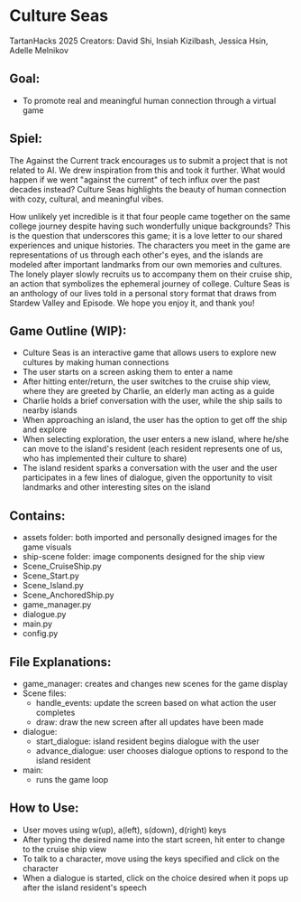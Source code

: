 # Culture Seas 
TartanHacks 2025
Creators: David Shi, Insiah Kizilbash, Jessica Hsin, Adelle Melnikov
## Goal:
- To promote real and meaningful human connection through a virtual game

## Spiel:
The Against the Current track encourages us to submit a project that is not related to AI. We drew inspiration from this and took it further. What would happen if we went "against the current" of tech influx over the past decades instead? Culture Seas highlights the beauty of human connection with cozy, cultural, and meaningful vibes. 

How unlikely yet incredible is it that four people came together on the same college journey despite having such wonderfully unique backgrounds? This is the question that underscores this game; it is a love letter to our shared experiences and unique histories. The characters you meet in the game are representations of us through each other's eyes, and the islands are modeled after important landmarks from our own memories and cultures. The lonely player slowly recruits us to accompany them on their cruise ship, an action that symbolizes the ephemeral journey of college. Culture Seas is an anthology of our lives told in a personal story format that draws from Stardew Valley and Episode. We hope you enjoy it, and thank you!

## Game Outline (WIP):
- Culture Seas is an interactive game that allows users to explore new cultures by making human connections
- The user starts on a screen asking them to enter a name
- After hitting enter/return, the user switches to the cruise ship view, where they are greeted by Charlie, an elderly man acting as a guide
- Charlie holds a brief conversation with the user, while the ship sails to nearby islands
- When approaching an island, the user has the option to get off the ship and explore
- When selecting exploration, the user enters a new island, where he/she can move to the island's resident (each resident represents one of us, who has implemented their culture to share)
- The island resident sparks a conversation with the user and the user participates in a few lines of dialogue, given the opportunity to visit landmarks and other interesting sites on the island

## Contains:
- assets folder: both imported and personally designed images for the game visuals
- ship-scene folder: image components designed for the ship view
- Scene_CruiseShip.py
- Scene_Start.py
- Scene_Island.py
- Scene_AnchoredShip.py
- game_manager.py
- dialogue.py
- main.py
- config.py

## File Explanations:
- game_manager: creates and changes new scenes for the game display
- Scene files:
  - handle_events: update the screen based on what action the user completes 
  - draw: draw the new screen after all updates have been made 
- dialogue:
  - start_dialogue: island resident begins dialogue with the user
  - advance_dialogue: user chooses dialogue options to respond to the island resident
- main:
  - runs the game loop

## How to Use:
- User moves using w(up), a(left), s(down), d(right) keys
- After typing the desired name into the start screen, hit enter to change to the cruise ship view
- To talk to a character, move using the keys specified and click on the character
- When a dialogue is started, click on the choice desired when it pops up after the island resident's speech


